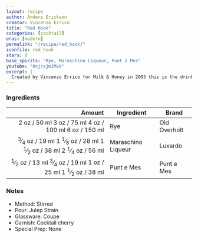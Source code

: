 ```yaml
---
layout: recipe
author: Anders Erickson
creator: Vincenzo Errico
title: "Red Hook"
categories: [cocktail]
eras: [modern]
permalink: "/recipe/red_hook/"
iconfile: red_hook
stars: 0
base_spirits: "Rye, Maraschino Liqueur, Punt e Mes"
youtube: "0sjcxjmJMv0"
excerpt: |
  Created by Vincenzo Errico for Milk & Honey in 2003 this is the drink which launched a whole category of Manhattan variations. This drink was created when Errico discovered the Brooklyn, a Manhattan variation which uses Amer Picon,  a french digestif no longer available in the US. Errico was an Italian which Sasha Petraske brought back from London and convinced to come to New York and work at the bar for a few years. Errico wanted to showcase the long neglected (at the time) Punt e Mes which is an italian Vermouth which has a distinct flavor profile in that it has a bitter finish. It is somewhere in between a vermouth and an amaro, but is wine based. Errico expertly paired the bitter of the vermouth with the sweet dryness of the maraschino liqueur and the dryness of the rye whiskey, which also a tad sweet from the corn in it’s mash bill. The result, a perfectly balanced Manhattan variation. Joseph Schwartz was the guy who suggested the name Red Hook because it was drink that was somewhere in between a Manhattan and a Brooklyn. Brilliant!
---
```


### Ingredients

|  Amount | Ingredient         | Brand        |
| ------: | ------------------ | ------------ |
|    <span class="onex active">2 oz  / 50 ml</span> <span class="onehalfx">3 oz  / 75 ml</span> <span class="twox">4 oz  / 100 ml</span> <span class="threex">6 oz  / 150 ml</span>| Rye                | Old Overholt |
| <span class="onex active"> <sup>3</sup>&frasl;<sub>4</sub> oz  / 19 ml</span> <span class="onehalfx">1 <sup>1</sup>&frasl;<sub>8</sub> oz  / 28 ml</span> <span class="twox">1 <sup>1</sup>&frasl;<sub>2</sub> oz  / 38 ml</span> <span class="threex">2 <sup>1</sup>&frasl;<sub>4</sub> oz  / 56 ml</span>| Maraschino Liqueur | Luxardo      |
|  <span class="onex active"> <sup>1</sup>&frasl;<sub>2</sub> oz  / 13 ml</span> <span class="onehalfx"> <sup>3</sup>&frasl;<sub>4</sub> oz  / 19 ml</span> <span class="twox">1 oz  / 25 ml</span> <span class="threex">1 <sup>1</sup>&frasl;<sub>2</sub> oz  / 38 ml</span>| Punt e Mes         | Punt e Mes   |

### Notes

- Method: Stirred
- Pour: Julep Strain
- Glassware: Coupe
- Garnish: Cocktail cherry
- Special Prep: None

    
<script type="application/ld+json">
{
  "@context": "https://schema.org",
  "@type": "Recipe",
  "author": "{{ page.author }}",
  "description": "{{ page.excerpt | strip_html | replace: '"', "'" }}",
  "image": "{% for ingredient in site.data[page.iconfile].images.ingredient limit: 1 %}{{ ingredient.url }}{% endfor %}",
  "recipeIngredient": [  " 2 oz Rye ",
  "0.75 oz Maraschino Liqueur",
  " 0.5 oz Punt e Mes"],
  "name": "{{ page.title }}",
  "recipeInstructions": "  {
    '@type': 'HowToStep',
    'text': '- Method: Stirred
'
  },  {
    '@type': 'HowToStep',
    'text': '- Pour: Julep Strain
'
  },  {
    '@type': 'HowToStep',
    'text': '- Glassware: Coupe
'
  },  {
    '@type': 'HowToStep',
    'text': '- Garnish: Cocktail cherry
'
  },  {
    '@type': 'HowToStep',
    'text': '- Special Prep: None
'
  }",
  "recipeYield": "1 cocktail",
  "recipeCategory": "cocktail",
  "aggregateRating": "{%- if page.stars -%}{%- include stars_metadata.html %} out of 5{% else %}NA{%- endif -%}",
  "recipeCuisine": "global",
  "prepTime": "20 minutes",
  "cookTime": "15 second",
  "keywords": "{{ page.title }}, cocktail, {{ page.eras }}, {%- include category_metadata.html -%}, {%- include spirits_metadata.html -%}",
  "nutrition": "NA"
}
</script>

    
